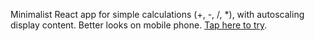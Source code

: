 Minimalist React app for simple calculations (+, -, /, *), with autoscaling display content. Better looks on mobile phone.  [Tap here to try](https://kittymercury.github.io/calculator/).
